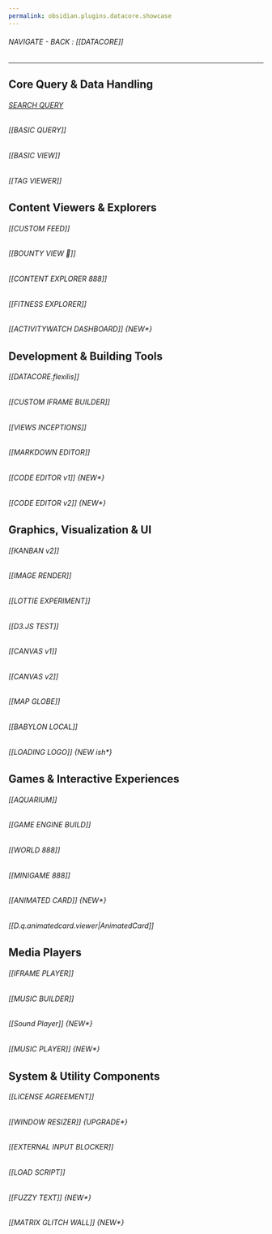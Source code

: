 ```yaml
---
permalink: obsidian.plugins.datacore.showcase
---
```

	
###### NAVIGATE - BACK : [[DATACORE]]
-------



## **Core Query & Data Handling**



###### [SEARCH QUERY](_OPERATION/PRIVATE/DATACORE/1%20SearchQuery/SEARCH%20QUERY)

###### [[BASIC QUERY]]

###### [[BASIC VIEW]]

###### [[TAG VIEWER]]



## **Content Viewers & Explorers**


###### [[CUSTOM FEED]]

###### [[BOUNTY VIEW 🎅]]

###### [[CONTENT EXPLORER 888]]

###### [[FITNESS EXPLORER]]

###### [[ACTIVITYWATCH DASHBOARD]] {NEW*}




## **Development & Building Tools**


###### [[DATACORE.flexilis]]

###### [[CUSTOM IFRAME BUILDER]]

###### [[VIEWS INCEPTIONS]]

###### [[MARKDOWN EDITOR]]

###### [[CODE EDITOR v1]] {NEW*}

###### [[CODE EDITOR v2]] {NEW*}




## **Graphics, Visualization & UI**

###### [[KANBAN v2]]

###### [[IMAGE RENDER]]

###### [[LOTTIE EXPERIMENT]]

###### [[D3.JS TEST]]

###### [[CANVAS v1]]

###### [[CANVAS v2]]

###### [[MAP GLOBE]]

###### [[BABYLON LOCAL]]

###### [[LOADING LOGO]] {NEW ish*}



## **Games & Interactive Experiences**


###### [[AQUARIUM]]

###### [[GAME ENGINE BUILD]]

###### [[WORLD 888]]

###### [[MINIGAME 888]]

###### [[ANIMATED CARD]]  {NEW*}

###### [[D.q.animatedcard.viewer|AnimatedCard]]




## **Media Players**


###### [[IFRAME PLAYER]]

###### [[MUSIC BUILDER]]

###### [[Sound Player]] {NEW*}

###### [[MUSIC PLAYER]] {NEW*}



## **System & Utility Components**

###### [[LICENSE AGREEMENT]]

###### [[WINDOW RESIZER]] {UPGRADE*}

###### [[EXTERNAL INPUT BLOCKER]]

###### [[LOAD SCRIPT]]

###### [[FUZZY TEXT]] {NEW*}

###### [[MATRIX GLITCH WALL]]  {NEW*}


